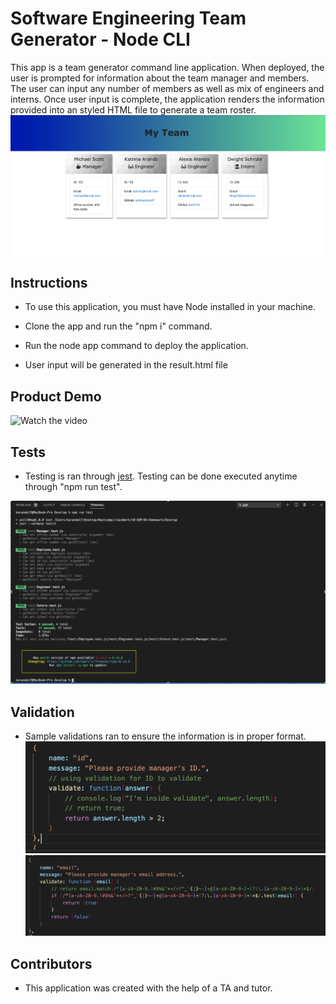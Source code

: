 # Software Engineering Team Generator - Node CLI

This app is a team generator command line application. When deployed, the user is prompted for information about the team manager and members.  The user can input any number of members as well as mix of engineers and interns. Once user input is complete, the application renders the information provided into an styled HTML file to generate a team roster.  
![](./Assets/webpage-generated.png)

## Instructions

* To use this application, you must have Node installed in your machine.

* Clone the app and run the "npm i" command. 

* Run the node app command to deploy the application.  

* User input will be generated in the result.html file

## Product Demo
![Watch the video](https://vimeo.com/462922337)

## Tests

* Testing is ran through [jest](https://jestjs.io/). Testing can be done executed anytime through "npm run test". 

![Testing](./Assets/testing.png)

## Validation 
* Sample validations ran to ensure the information is in proper format. 
![ID Format Validation](./Assets/id-validation.png)
![Email Format Validation](./Assets/email-validation.png)

## Contributors
* This application was created with the help of a TA and tutor. 
